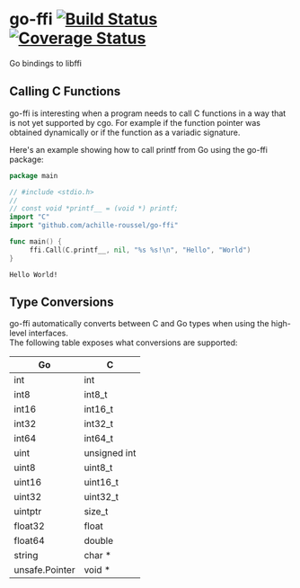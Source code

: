 go-ffi [![Build Status](https://travis-ci.org/achille-roussel/go-ffi.svg)](https://travis-ci.org/achille-roussel/go-ffi) [![Coverage Status](https://coveralls.io/repos/achille-roussel/go-ffi/badge.svg?branch=master&service=github)](https://coveralls.io/github/achille-roussel/go-ffi?branch=master)
======

Go bindings to libffi

Calling C Functions
-------------------

go-ffi is interesting when a program needs to call C functions in a way that is
not yet supported by cgo. For example if the function pointer was obtained
dynamically or if the function as a variadic signature.

Here's an example showing how to call printf from Go using the go-ffi package:
```go
package main

// #include <stdio.h>
//
// const void *printf__ = (void *) printf;
import "C"
import "github.com/achille-roussel/go-ffi"

func main() {
     ffi.Call(C.printf__, nil, "%s %s!\n", "Hello", "World")
}
```
```
Hello World!
```

Type Conversions
----------------

go-ffi automatically converts between C and Go types when using the high-level
interfaces.  
The following table exposes what conversions are supported:

| Go             | C               |
|----------------|-----------------|
| int            | int             |
| int8           | int8_t          |
| int16          | int16_t         |
| int32          | int32_t         |
| int64          | int64_t         |
| uint           | unsigned int    |
| uint8          | uint8_t         |
| uint16         | uint16_t        |
| uint32         | uint32_t        |
| uintptr        | size_t          |
| float32        | float           |
| float64        | double          |
| string         | char *          |
| unsafe.Pointer | void *          |


